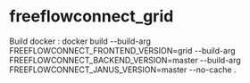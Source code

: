# freeflowconnect_grid

Build docker :
docker build --build-arg FREEFLOWCONNECT_FRONTEND_VERSION=grid --build-arg FREEFLOWCONNECT_BACKEND_VERSION=master --build-arg FREEFLOWCONNECT_JANUS_VERSION=master --no-cache  .

